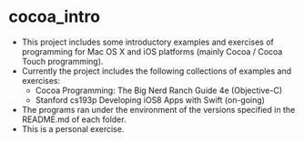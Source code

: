 # cocoa_intro

- This project includes some introductory examples and exercises of programming for Mac OS X and iOS platforms (mainly Cocoa / Cocoa Touch programming).
- Currently the project includes the following collections of examples and exercises:
  - Cocoa Programming: The Big Nerd Ranch Guide 4e (Objective-C)
  - Stanford cs193p Developing iOS8 Apps with Swift (on-going)
- The programs ran under the environment of the versions specified in the README.md of each folder. 
- This is a personal exercise. 
